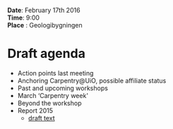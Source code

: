 **Date**: February 17th 2016  
**Time**: 9:00  
**Place** : Geologibygningen
 

# Draft agenda #

- Action points last meeting
- Anchoring Carpentry@UiO, possible affiliate status
- Past and upcoming workshops
- March ‘Carpentry week'
- Beyond the workshop
- Report 2015
  - [draft text](../reporting/report_2015.md)

